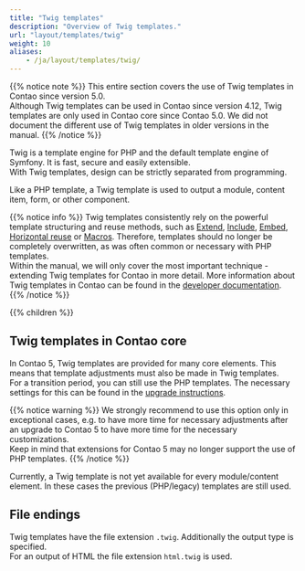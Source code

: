 ```yaml
---
title: "Twig templates"
description: "Overview of Twig templates."
url: "layout/templates/twig"
weight: 10
aliases:
    - /ja/layout/templates/twig/
---
```


{{% notice note %}}
This entire section covers the use of Twig templates in Contao since version 5.0.  
Although Twig templates can be used in Contao since version 4.12, Twig templates are only used in Contao core since
Contao 5.0. We did not document the different use of Twig templates in older versions in the manual.
{{% /notice %}}

Twig is a template engine for PHP and the default template engine of Symfony. It is fast, secure and easily extensible.  
With Twig templates, design can be strictly separated from programming.

Like a PHP template, a Twig template is used to output a module, content item, form, or other component.

{{% notice info %}}
Twig templates consistently rely on the powerful template structuring and reuse methods, such as
[Extend](reuse/#extend),
[Include](https://docs.contao.org/dev/framework/templates/creating-templates/#includes),
[Embed](https://docs.contao.org/dev/framework/templates/creating-templates/#embeds),
[Horizontal reuse](reuse/#horizontal-reuse) or
[Macros](https://docs.contao.org/dev/framework/templates/creating-templates/#macros).
Therefore, templates should no longer be completely overwritten, as was often common or necessary with PHP templates.   
Within the manual, we will only cover the most important technique - extending Twig templates for Contao in more detail.
More information about Twig templates in Contao can be found in the
[developer documentation](https://docs.contao.org/dev/framework/templates/).
{{% /notice %}}

{{% children %}}


## Twig templates in Contao core

In Contao 5, Twig templates are provided for many core elements. This means that template adjustments must also be made
in Twig templates.    
For a transition period, you can still use the PHP templates. The necessary settings for this can be found in the
[upgrade instructions](https://github.com/contao/contao/blob/5.x/UPGRADE.md#content-elements).

{{% notice warning %}}
We strongly recommend to use this option only in exceptional cases, e.g. to have more time for necessary adjustments
after an upgrade to Contao 5 to have more time for the necessary customizations.  
Keep in mind that extensions for Contao 5 may no longer support the use of PHP templates.
{{% /notice %}}

Currently, a Twig template is not yet available for every module/content element. In these cases the previous
(PHP/legacy) templates are still used.


## File endings

Twig templates have the file extension `.twig`. Additionally the output type is specified.   
For an output of HTML the file extension `html.twig` is used.

